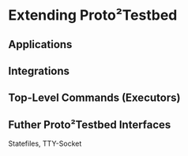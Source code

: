 # Extending Proto²Testbed

## Applications

## Integrations

## Top-Level Commands (Executors)

## Futher Proto²Testbed Interfaces
Statefiles, TTY-Socket